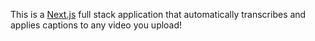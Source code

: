 This is a [Next.js](https://nextjs.org/) full stack application that automatically transcribes and applies captions to any video you upload!
